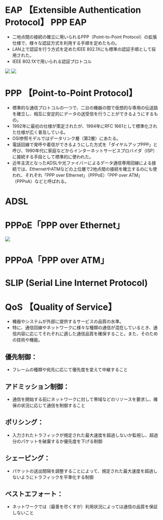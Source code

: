 # EAP 【Extensible Authentication Protocol】 PPP EAP
- 二地点間の接続の確立に用いられるPPP（Point-to-Point Protocol）の拡張仕様で、様々な認証方式を利用する手順を定めたもの。
- LAN上で認証を行う方式を定めたIEEE 802.1Xにも標準の認証手順として採用された。
- IEEE 802.1Xで用いられる認証プロトコル

![](../../PICTURE/Communication/EAP.png)
![](../../PICTURE/Communication/EAP_01.png)

# PPP 【Point-to-Point Protocol】
- 標準的な通信プロトコルの一つで、二台の機器の間で仮想的な専用の伝送路を確立し、相互に安定的にデータの送受信を行うことができるようにするもの。
- 1992年に最初の仕様が策定されたが、1994年にRFC 1661として標準化された仕様が広く普及している。
- OSI参照モデルではデータリンク層（第2層）にあたる。
- 電話回線で発呼や着信ができるようにした方式を「ダイヤルアップPPP」と呼び、1990年代に家庭などからインターネットサービスプロバイダ（ISP）に接続する手段として標準的に使われた。
- 近年主流となったADSLや光ファイバーによるデータ通信専用回線による接続では、EthernetやATMなどの上位層で2地点間の接続を確立するのにも使われ、それぞれ「PPP over Ethernet」（PPPoE）「PPP over ATM」（PPPoA）などと呼ばれる。

# ADSL


# PPPoE「PPP over Ethernet」

![](../../PICTURE/OTHER/PPPoE.png)

# PPPoA「PPP over ATM」

# SLIP (Serial Line Internet Protocol)



# QoS  【Quality of Service】
- 機器やシステムが外部に提供するサービスの品質の水準。
- 特に、通信回線やネットワークに様々な種類の通信が混在しているとき、通信内容に応じてそれぞれに適した通信品質を確保すること。また、そのための技術や機能。

## 優先制御：
- フレームの種類や宛先に応じて優先度を変えて中継すること
## アドミッション制御：
- 通信を開始する前にネットワークに対して帯域などのリソースを要求し、確保の状況に応じて通信を制御すること
## ポリシング：
- 入力されたトラフィックが規定された最大速度を超過しないか監視し、超過分のパケットを破棄するか優先度を下げる制御
## シェーピング：
- パケットの送出間隔を調整することによって、規定された最大速度を超過しないようにトラフィックを平準化する制御
## ベストエフォート：
- ネットワークでは（最善を尽くすが）利用状況によっては通信の品質を保証しないこと

